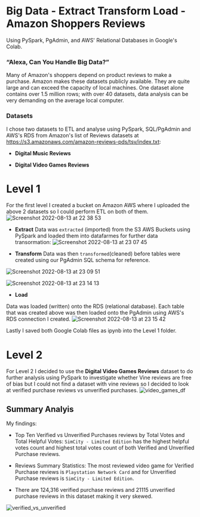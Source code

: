 # Big Data - Extract Transform Load - Amazon Shoppers Reviews
Using PySpark, PgAdmin, and AWS' Relational Databases in Google's Colab.

### “Alexa, Can You Handle Big Data?”
Many of Amazon's shoppers depend on product reviews to make a purchase. Amazon makes these datasets publicly available. They are quite large and can exceed the capacity of local machines. One dataset alone contains over 1.5 million rows; with over 40 datasets, data analysis can be very demanding on the average local computer.


### Datasets
I chose two datasets to ETL and analyse using PySpark, SQL/PgAdmin and AWS's RDS from Amazon's list of Reviews datasets at https://s3.amazonaws.com/amazon-reviews-pds/tsv/index.txt:
* **Digital Music Reviews**

* **Digital Video Games Reviews**


# Level 1
For the first level I created a bucket on Amazon AWS where I uploaded the above 2 datasets so I could perform ETL on both of them.
![Screenshot 2022-08-13 at 22 38 53](https://user-images.githubusercontent.com/67019030/184511613-6e223f25-6acd-43d7-b201-17d099ac17d1.png)

* **Extract**
Data was `extracted` (imported) from the S3 AWS Buckets using PySpark and loaded them into datafarmes for further data transormation:
![Screenshot 2022-08-13 at 23 07 45](https://user-images.githubusercontent.com/67019030/184512195-b004e600-6ed2-4d83-9d40-dd0a9cd53fa2.png)

* **Transform**
Data was then `transformed`(cleaned) before tables were created using our PgAdmin SQL schema for reference.

![Screenshot 2022-08-13 at 23 09 51](https://user-images.githubusercontent.com/67019030/184512404-c44d0716-0b16-4095-9fc1-02d0b6e1a6da.png)

![Screenshot 2022-08-13 at 23 14 13](https://user-images.githubusercontent.com/67019030/184513574-faa11fe8-4f8a-417c-ae0b-25d03d106a0a.png)


* **Load**

Data was loaded (written) onto the RDS (relational database). Each table that was created above was then loaded onto the PgAdmin using AWS's RDS connection I created.
![Screenshot 2022-08-13 at 23 15 42](https://user-images.githubusercontent.com/67019030/184513964-536d61f7-a867-43e3-8cc2-fa6971bfcc88.png)

Lastly I saved both Google Colab files as ipynb into the Level 1 folder.


# Level 2
For Level 2 I decided to use the **Digital Video Games Reviews** dataset to do further analysis using PySpark to investigate whether Vine reviews are free of bias but I could not find a dataset with vine reviews so I decided to look at verified purchase reviews vs unverified purchases.
![video_games_df](https://user-images.githubusercontent.com/67019030/184520044-6a5db4ed-5023-4617-8fd6-441e26f14df6.png)

## Summary Analyis

My findings:

* Top Ten Verified vs Unverified Purchases reviews by Total Votes and Total Helpful Votes:
 `SimCity - Limited Edition` has the highest helpful votes count and highest total votes count of both Verified and Unverified Purchase reviews.


* Reviews Summary Statistics:
The most reviewed video game for Verified Purchase reviews is `Playstation Network Card` and for Unverified Purchase reviews is  `SimCity - Limited Edition`.

* There are 124,316 verified purchase reviews and 21115 unverified purchase reviews in this dataset making it very skewed.

![verified_vs_unverified](https://user-images.githubusercontent.com/67019030/184521933-ecb0f238-ae1a-4d0c-8b39-422adcfa77c1.png)



